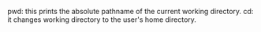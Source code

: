 pwd: this prints the absolute pathname of the current working directory.
cd: it changes working directory to the user's home directory.
